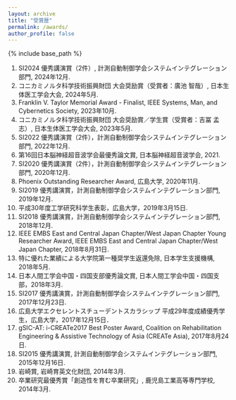 ```yaml
---
layout: archive
title: "受賞歴"
permalink: /awards/
author_profile: false
---
```

<!--
[English]({{ "/awards/" | relative_url }}){: .btn .btn--primary}
-->

{% include base_path %}

1. SI2024 優秀講演賞（2件）, 計測自動制御学会システムインテグレーション部門, 2024年12月.
1. コニカミノルタ科学技術振興財団 大会奨励賞（受賞者：廣池 智哉）, 日本生体医工学会大会, 2024年5月.
2. Franklin V. Taylor Memorial Award - Finalist, IEEE Systems, Man, and Cybernetics Society, 2023年10月.
3. コニカミノルタ科学技術振興財団 大会奨励賞／学生賞（受賞者：吉冨 孟志）, 日本生体医工学会大会, 2023年5月.
4. SI2022 優秀講演賞（2件），計測自動制御学会システムインテグレーション部門, 2022年12月.
5. 第16回日本脳神経超音波学会最優秀論文賞, 日本脳神経超音波学会, 2021.
6. SI2020 優秀講演賞（2件），計測自動制御学会システムインテグレーション部門, 2020年12月.
7. Phoenix Outstanding Researcher Award, 広島大学, 2020年11月.
8. SI2019 優秀講演賞，計測自動制御学会システムインテグレーション部門, 2019年12月.
9. 平成30年度工学研究科学生表彰，広島大学，2019年3月15日.
10. SI2018 優秀講演賞，計測自動制御学会システムインテグレーション部門, 2018年12月.
11. IEEE EMBS East and Central Japan Chapter/West Japan Chapter Young Researcher Award, IEEE EMBS East and Central Japan Chapter/West Japan Chapter, 2018年8月31日.
12. 特に優れた業績による大学院第一種奨学生返還免除, 日本学生支援機構, 2018年5月.
13. 日本人間工学会中国・四国支部優秀論文賞, 日本人間工学会中国・四国支部，2018年3月.
14. SI2017 優秀講演賞，計測自動制御学会システムインテグレーション部門, 2017年12月23日.
15. 広島大学エクセレントスチューデントスカラシップ 平成29年度成績優秀学生，広島大学，2017年12月15日．
16. gSIC-AT: i-CREATe2017 Best Poster Award, Coalition on Rehabilitation Engineering & Assistive Technology of Asia (CREATe Asia), 2017年8月24日.
17. SI2015 優秀講演賞, 計測自動制御学会システムインテグレーション部門, 2015年12月16日.
18. 岩崎賞, 岩崎育英文化財団, 2014年3月.
19. 卒業研究最優秀賞「創造性を育む卒業研究」, 鹿児島工業高等専門学校, 2014年3月.


